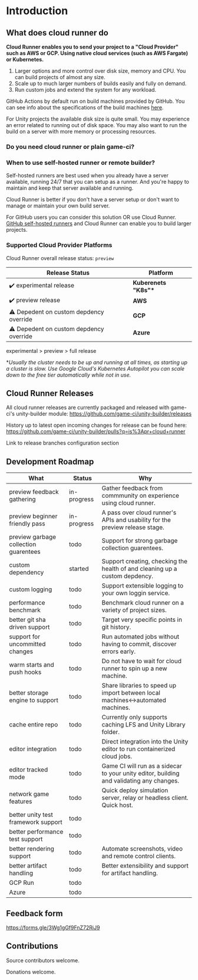 # Introduction

## What does cloud runner do

**Cloud Runner enables you to send your project to a "Cloud Provider" such as AWS or GCP. Using native cloud services (such as AWS Fargate) or Kubernetes.**

1. Larger options and more control over disk size, memory and CPU. You can build projects of almost any size.
2. Scale up to much larger numbers of builds easily and fully on demand.
3. Run custom jobs and extend the system for any workload.

GitHub Actions by default run on build machines provided by GitHub. You can see info about the specifications of the build machines [here](https://docs.github.com/en/actions/using-github-hosted-runners/about-github-hosted-runners).

For Unity projects the available disk size is quite small. You may experience an error related to running out of disk space. You may also want to run the build on a server with more memory or processing resources.

### Do you need cloud runner or plain game-ci?

### When to use self-hosted runner or remote builder?

Self-hosted runners are best used when you already have a server available, running 24/7 that you can setup as a runner. And you're happy to maintain and keep that server available and running.

Cloud Runner is better if you don't have a server setup or don't want to manage or maintain your own build server.

For GitHub users you can consider this solution OR use Cloud Runner.
[GitHub self-hosted runners](https://docs.github.com/en/actions/hosting-your-own-runners/about-self-hosted-runners) and Cloud Runner can enable you to build larger projects.

### Supported Cloud Provider Platforms

Cloud Runner overall release status: `preview`

| Release Status                         | Platform               |
| -------------------------------------- | ---------------------- |
| ✔️ experimental release                | **Kuberenets "K8s"\*** |
| ✔️ preview release                     | **AWS**                |
| ⚠ Depedent on custom depdency override | **GCP**                |
| ⚠ Depedent on custom depdency override | **Azure**              |

experimental > preview > full release

\*_Usually the cluster needs to be up and running at all times, as starting up a cluster is slow._
_Use Google Cloud's Kubernetes Autopilot you can scale down to the free tier automatically while not in use._

## Cloud Runner Releases

All cloud runner releases are currently packaged and released with game-ci's unity-builder module:
https://github.com/game-ci/unity-builder/releases

History up to latest open incoming changes for release can be found here:
https://github.com/game-ci/unity-builder/pulls?q=is%3Apr+cloud+runner

Link to release branches configuration section

## Development Roadmap

| What                                  | Status      | Why                                                                                      |
| ------------------------------------- | ----------- | ---------------------------------------------------------------------------------------- |
| preview feedback gathering            | in-progress | Gather feedback from commmunity on experience using cloud runner.                        |
| preview beginner friendly pass        | in-progress | A pass over cloud runner's APIs and usability for the preview release stage.             |
| preview garbage collection guarentees | todo        | Support for strong garbage collection guarentees.                                        |
| custom dependency                     | started     | Support creating, checking the health of and cleaning up a custom depdency.              |
| custom logging                        | todo        | Support extensible logging to your own loggin service.                                   |
| performance benchmark                 | todo        | Benchmark cloud runner on a variety of project sizes.                                    |
| better git sha driven support         | todo        | Target very specific points in git history.                                              |
| support for uncommitted changes       | todo        | Run automated jobs without having to commit, discover errors early.                      |
| warm starts and push hooks            | todo        | Do not have to wait for cloud runner to spin up a new machine.                           |
| better storage engine to support      | todo        | Share libraries to speed up import between local machines<->automated machines.          |
| cache entire repo                     | todo        | Currently only supports caching LFS and Unity Library folder.                            |
| editor integration                    | todo        | Direct integration into the Unity editor to run containerized cloud jobs.                |
| editor tracked mode                   | todo        | Game CI will run as a sidecar to your unity editor, building and validating any changes. |
| network game features                 | todo        | Quick deploy simulation server, relay or headless client. Quick host.                    |
| better unity test framework support   | todo        |                                                                                          |
| better performance test support       | todo        |                                                                                          |
| better rendering support              | todo        | Automate screenshots, video and remote control clients.                                  |
| better artifact handling              | todo        | Better extensibility and support for artifact handling.                                  |
| GCP Run                               | todo        |                                                                                          |
| Azure                                 | todo        |                                                                                          |

## Feedback form

https://forms.gle/3Wg1gGf9FnZ72RiJ9

## Contributions

Source contributors welcome.

Donations welcome.
